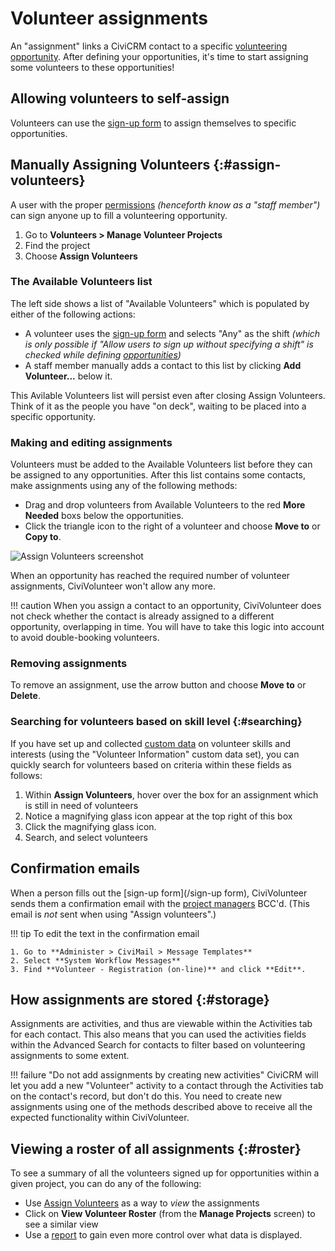 # Volunteer assignments

An "assignment" links a CiviCRM contact to a specific [volunteering opportunity](/opportunities). After defining your opportunities, it's time to start assigning some volunteers to these opportunities!

## Allowing volunteers to self-assign

Volunteers can use the [sign-up form](/sign-up-form) to assign themselves to specific opportunities.


## Manually Assigning Volunteers {:#assign-volunteers}

A user with the proper [permissions](/installation#permissions) *(henceforth know as a "staff member")* can sign anyone up to fill a volunteering opportunity.

1. Go to **Volunteers > Manage Volunteer Projects**
2. Find the project
3. Choose **Assign Volunteers**

### The Available Volunteers list

The left side shows a list of "Available Volunteers" which is populated by either of the following actions:

* A volunteer uses the [sign-up form](/sign-up-form) and selects "Any" as the shift *(which is only possible if "Allow users to sign up without specifying a shift" is checked while defining [opportunities](/opportunities))*
* A staff member manually adds a contact to this list by clicking **Add Volunteer...** below it.

This Avilable Volunteers list will persist even after closing Assign Volunteers. Think of it as the people you have "on deck", waiting to be placed into a specific opportunity.

### Making and editing assignments

Volunteers must be added to the Available Volunteers list before they can be assigned to any opportunities. After this list contains some contacts, make assignments using any of the following methods:

* Drag and drop volunteers from Available Volunteers to the red **More Needed** boxs below the opportunities.
* Click the triangle icon to the right of a volunteer and choose **Move to** or **Copy to**.

![Assign Volunteers screenshot](/images/assign-volunteers.gif)

When an opportunity has reached the required number of volunteer assignments, CiviVolunteer won't allow any more.

!!! caution
    When you assign a contact to an opportunity, CiviVolunteer does not check whether the contact is already assigned to a different opportunity, overlapping in time. You will have to take this logic into account to avoid double-booking volunteers.

### Removing assignments

To remove an assignment, use the arrow button and choose **Move to** or **Delete**.

### Searching for volunteers based on skill level {:#searching}

If you have set up and collected [custom data](/custom-data) on volunteer skills and interests (using the "Volunteer Information" custom data set), you can quickly search for volunteers based on criteria within these fields as follows:

1. Within **Assign Volunteers**, hover over the box for an assignment which is still in need of volunteers
2. Notice a magnifying glass icon appear at the top right of this box
3. Click the magnifying glass icon.
4. Search, and select volunteers


## Confirmation emails

When a person fills out the [sign-up form](/sign-up form), CiviVolunteer sends them a confirmation email with the [project managers](/projects#manager) BCC'd. (This email is *not* sent when using "Assign volunteers".)

!!! tip
    To edit the text in the confirmation email

    1. Go to **Administer > CiviMail > Message Templates**
    2. Select **System Workflow Messages**
    3. Find **Volunteer - Registration (on-line)** and click **Edit**.

## How assignments are stored {:#storage}

Assignments are activities, and thus are viewable within the Activities tab for each contact. This also means that you can used the activities fields within the Advanced Search for contacts to filter based on volunteering assignments to some extent.

!!! failure "Do not add assignments by creating new activities"
    CiviCRM will let you add a new "Volunteer" activity to a contact through the Activities tab on the contact's record, but don't do this. You need to create new assignments using one of the methods described above to receive all the expected functionality within CiviVolunteer.

## Viewing a roster of all assignments {:#roster}

To see a summary of all the volunteers signed up for opportunities within a given project, you can do any of the following:

* Use [Assign Volunteers](#assign-volunteers) as a way to *view* the assignments
* Click on **View Volunteer Roster** (from the **Manage Projects** screen) to see a similar view
* Use a [report](/reporting) to gain even more control over what data is displayed.


